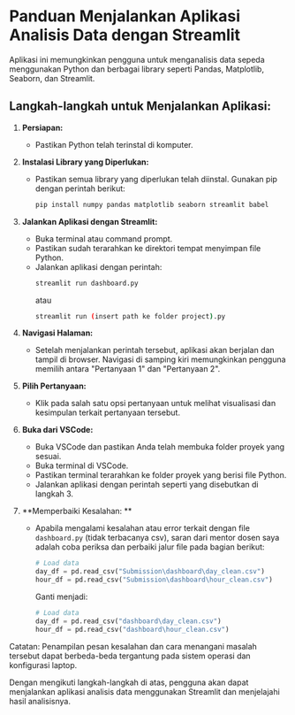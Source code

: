 # Panduan Menjalankan Aplikasi Analisis Data dengan Streamlit

Aplikasi ini memungkinkan pengguna untuk menganalisis data sepeda menggunakan Python dan berbagai library seperti Pandas, Matplotlib, Seaborn, dan Streamlit.

## Langkah-langkah untuk Menjalankan Aplikasi:

1. **Persiapan:**
   - Pastikan Python telah terinstal di komputer.

2. **Instalasi Library yang Diperlukan:**
   - Pastikan semua library yang diperlukan telah diinstal. Gunakan pip dengan perintah berikut:
     ```bash
     pip install numpy pandas matplotlib seaborn streamlit babel
     ```

3. **Jalankan Aplikasi dengan Streamlit:**
   - Buka terminal atau command prompt.
   - Pastikan sudah terarahkan ke direktori tempat menyimpan file Python.
   - Jalankan aplikasi dengan perintah:
     ```bash
     streamlit run dashboard.py
     ```
     atau
     ```bash
     streamlit run (insert path ke folder project).py
     ```

4. **Navigasi Halaman:**
   - Setelah menjalankan perintah tersebut, aplikasi akan berjalan dan tampil di browser. Navigasi di samping kiri memungkinkan pengguna memilih antara "Pertanyaan 1" dan "Pertanyaan 2".

5. **Pilih Pertanyaan:**
   - Klik pada salah satu opsi pertanyaan untuk melihat visualisasi dan kesimpulan terkait pertanyaan tersebut.

6. **Buka dari VSCode:**
   - Buka VSCode dan pastikan Anda telah membuka folder proyek yang sesuai.
   - Buka terminal di VSCode.
   - Pastikan terminal terarahkan ke folder proyek yang berisi file Python.
   - Jalankan aplikasi dengan perintah seperti yang disebutkan di langkah 3.

7. **Memperbaiki Kesalahan: **
   - Apabila mengalami kesalahan atau error terkait dengan file `dashboard.py` (tidak terbacanya csv), saran dari mentor dosen saya adalah coba periksa dan perbaiki jalur file pada bagian berikut:
     ```python
     # Load data 
     day_df = pd.read_csv("Submission\dashboard\day_clean.csv")
     hour_df = pd.read_csv("Submission\dashboard\hour_clean.csv")
     ```
     Ganti menjadi:
     ```python
     # Load data 
     day_df = pd.read_csv("dashboard\day_clean.csv")
     hour_df = pd.read_csv("dashboard\hour_clean.csv")
     ```
Catatan: Penampilan pesan kesalahan dan cara menangani masalah tersebut dapat berbeda-beda tergantung pada sistem operasi dan konfigurasi laptop.

Dengan mengikuti langkah-langkah di atas, pengguna akan dapat menjalankan aplikasi analisis data menggunakan Streamlit dan menjelajahi hasil analisisnya.
